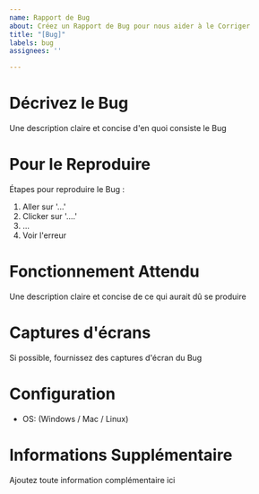 ```yaml
---
name: Rapport de Bug
about: Créez un Rapport de Bug pour nous aider à le Corriger
title: "[Bug]"
labels: bug
assignees: ''

---
```


# Décrivez le Bug
Une description claire et concise d'en quoi consiste le Bug

# Pour le Reproduire
Étapes pour reproduire le Bug :
1. Aller sur '...'
2. Clicker sur '....'
3. ...
4. Voir l'erreur

# Fonctionnement Attendu
Une description claire et concise de ce qui aurait dû se produire

# Captures d'écrans
Si possible, fournissez des captures d'écran du Bug

# Configuration
 - OS: (Windows / Mac / Linux)

# Informations Supplémentaire
Ajoutez toute information complémentaire ici
